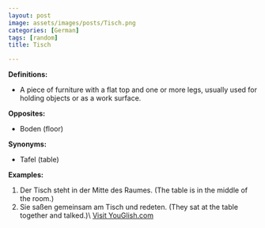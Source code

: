 ```yaml
---
layout: post
image: assets/images/posts/Tisch.png
categories: [German]
tags: [random]
title: Tisch

---
```


**Definitions:**

- A piece of furniture with a flat top and one or more legs, usually used for holding objects or as a work surface.

**Opposites:**

- Boden (floor)

**Synonyms:**

- Tafel (table)

**Examples:**

1. Der Tisch steht in der Mitte des Raumes. (The table is in the middle of the room.)
2. Sie saßen gemeinsam am Tisch und redeten. (They sat at the table together and talked.)\ <a id="yg-widget-0" class="youglish-widget" data-query="Tisch" data-lang="german" data-components="8412" data-auto-start="0" data-bkg-color="theme_light" data-title="How%20to%20pronounce%20Tisch%20in%20German"  rel="nofollow" href="https://youglish.com">Visit YouGlish.com</a><script async src="https://youglish.com/public/emb/widget.js" charset="utf-8"></script>